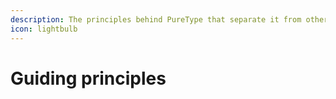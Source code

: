 ```yaml
---
description: The principles behind PureType that separate it from other learning products
icon: lightbulb
---
```


# Guiding principles


